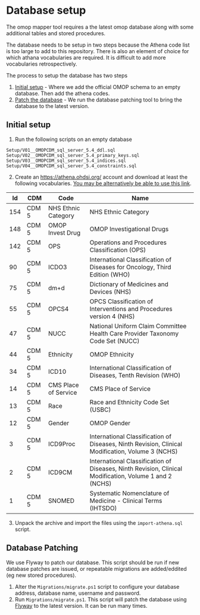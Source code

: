# Database setup

The omop mapper tool requires a the latest omop database along with some additional tables and stored procedures.

The database needs to be setup in two steps because the Athena code list is too large to add to this repository. There is also an element of choice for which athana vocabularies are required. It is difficult to add more vocabularies retrospectively.

The process to setup the database has two steps
1) [Initial setup](#initial-setup) - Where we add the official OMOP schema to an empty database. Then add the athena codes.
2) [Patch the database](#database-patching) - We run the database patching tool to bring the database to the latest version.

## Initial setup

1) Run the following scripts on an empty database

```
Setup/V01__OMOPCDM_sql_server_5.4_ddl.sql
Setup/V02__OMOPCDM_sql_server_5.4_primary_keys.sql
Setup/V03__OMOPCDM_sql_server_5.4_indices.sql
Setup/V04__OMOPCDM_sql_server_5.4_constraints.sql
```

2) Create an https://athena.ohdsi.org/ account and download at least the following vocabularies. [You may be alternatively be able to use this link](https://athena.ohdsi.org/api/v1/vocabularies/zip/e9b7c119-2e16-413d-a8d3-64e17c5e77d2).

| Id |  CDM | Code | Name |
|-------|-----------|-------------------|-----------------------|
|154	|	CDM 5	| NHS Ethnic Category	|NHS Ethnic Category |
|148	|	CDM 5	| OMOP Invest Drug	| OMOP Investigational Drugs|
|142	|	CDM 5	| OPS	| Operations and Procedures Classification (OPS)|
|90	    |   CDM 5   |ICDO3 |	International Classification of Diseases for Oncology, Third Edition (WHO) |
|75		|	CDM 5	| dm+d	| Dictionary of Medicines and Devices (NHS)|
|55		|	CDM 5	| OPCS4| 	OPCS Classification of Interventions and Procedures version 4 (NHS)|
|47     |   CDM 5   | NUCC  | 	National Uniform Claim Committee Health Care Provider Taxonomy Code Set (NUCC) |
|44		|	CDM 5	| Ethnicity |	OMOP Ethnicity|
|34		|	CDM 5	| ICD10	| International Classification of Diseases, Tenth Revision (WHO)|
|14     |   CDM 5   | CMS Place of Service | CMS Place of Service |
|13		|	CDM 5	| Race	| Race and Ethnicity Code Set (USBC)|
|12		|	CDM 5	| Gender|	OMOP Gender|
|3	    |	CDM 5	| ICD9Proc |	International Classification of Diseases, Ninth Revision, Clinical Modification, Volume 3 (NCHS) |
|2      |	CDM 5	| ICD9CM	| International Classification of Diseases, Ninth Revision, Clinical Modification, Volume 1 and 2 (NCHS) |
|1		|	CDM 5	| SNOMED	|Systematic Nomenclature of Medicine - Clinical Terms (IHTSDO)|

3) Unpack the archive and import the files using the `import-athena.sql` script.

## Database Patching

We use Flyway to patch our database. This script should be run if new database patches are issued, or repeatable migrations are added/eddited (eg new stored procedures).

1) Alter the `Migrations/migrate.ps1` script to configure your database address, database name, username and password.
2) Run `Migrations/migrate.ps1`. This script will patch the database using [Flyway](https://flywaydb.org/) to the latest version. It can be run many times.
